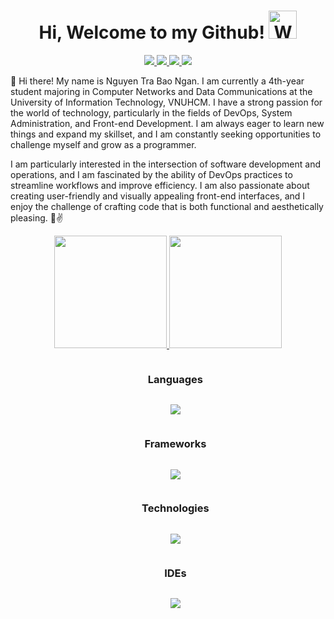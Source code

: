 <p align="center"> <h1 align="center"> Hi, Welcome to my Github! <img src="https://raw.githubusercontent.com/nixin72/nixin72/master/wave.gif" 
         alt="Waving hand animated gif"
         height="45"
         width="45" /></h1> </p>
<p align="center">
<a href="https://www.linkedin.com/in/ntbngan/"><img src="https://img.shields.io/badge/LinkedIn-0077B5?style=for-the-badge&logo=linkedin&logoColor=white"/> </a>
<a href="https://www.instagram.com/_chiecbungbat.on/"><img src="https://img.shields.io/badge/Instagram-8A3AB9?style=for-the-badge&logo=instagram&logoColor=white"/> </a>
<a href="https://www.instagram.com/_chiecbungbat.on/"><img src="https://img.shields.io/badge/Facebook-3B5998?style=for-the-badge&logo=facebook&logoColor=white"/> </a>
<a href="mailto:nguyentrabaongan@gmail.com"><img src="https://img.shields.io/badge/Gmail-D14836?style=for-the-badge&logo=gmail&logoColor=white"/> </a>
</p>

🤗 Hi there! My name is Nguyen Tra Bao Ngan. I am currently a 4th-year student majoring in Computer Networks and Data Communications at the University of Information Technology, VNUHCM. I have a strong passion for the world of technology, particularly in the fields of DevOps, System Administration, and Front-end Development. I am always eager to learn new things and expand my skillset, and I am constantly seeking opportunities to challenge myself and grow as a programmer.

I am particularly interested in the intersection of software development and operations, and I am fascinated by the ability of DevOps practices to streamline workflows and improve efficiency. I am also passionate about creating user-friendly and visually appealing front-end interfaces, and I enjoy the challenge of crafting code that is both functional and aesthetically pleasing. 🤗✌️

<p align="center">
<a href="https://github.com/ntbngannn">
  <img height="180em" src="https://github-readme-stats-eight-theta.vercel.app/api?username=ntbngannn&show_icons=true&theme=radical&include_all_commits=true&count_private=true"/>
  <img height="180em" src="https://github-readme-stats-eight-theta.vercel.app/api/top-langs/?username=ntbngannn&layout=compact&theme=radical"/>
</a>
</p>
<div id="user-content-toc", align="center">
  <ul align="center">
    <summary><h3 style="display: inline-block">Languages</h3></summary>
           <p align="center">
    <a href="https://skillicons.dev">
      <img src="https://skillicons.dev/icons?i=cpp,cs,py,html,js,java,css" />
    </a>
  </p>
  </ul>
  
</div>

<div id="user-content-toc", align="center">
  <ul align="center">
    <summary><h3 style="display: inline-block">Frameworks</h3></summary>
             <p align="center">
    <a href="https://skillicons.dev">
      <img src="https://skillicons.dev/icons?i=react,bootstrap,dotnet,fastapi,flask" />
    </a>
   </p>
  </ul>
</div>

<div id="user-content-toc", align="center">
  <ul align="center">
    <summary><h3 style="display: inline-block">Technologies</h3></summary>
             <p align="center">
    <a href="https://skillicons.dev">
      <img src="https://skillicons.dev/icons?i=windows,linux,docker,figma,kafka,gitlab,kubernetes,raspberrypi,azure,firebase,aws" />
    </a>
   </p>
  </ul>
</div>
<div id="user-content-toc", align="center">
  <ul align="center">
    <summary><h3 style="display: inline-block">IDEs</h3></summary>
             <p align="center">
    <a href="https://skillicons.dev">
      <img src="https://skillicons.dev/icons?i=visualstudio,vscode,arduino,androidstudio,matlab" />
    </a>
   </p>
  </ul>
</div>



